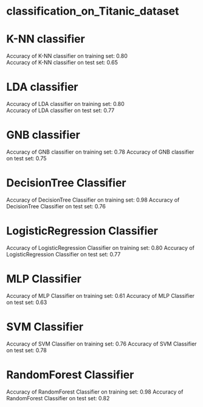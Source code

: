 # classification_on_Titanic_dataset

# K-NN classifier
Accuracy of K-NN classifier on training set: 0.80                        
Accuracy of K-NN classifier on test set: 0.65

# LDA classifier
Accuracy of LDA classifier on training set: 0.80                                        
Accuracy of LDA classifier on test set: 0.77

# GNB classifier
Accuracy of GNB classifier on training set: 0.78
Accuracy of GNB classifier on test set: 0.75

# DecisionTree Classifier
Accuracy of DecisionTree Classifier on training set: 0.98
Accuracy of DecisionTree Classifier on test set: 0.76

# LogisticRegression Classifier
Accuracy of LogisticRegression Classifier on training set: 0.80
Accuracy of LogisticRegression Classifier on test set: 0.77

# MLP Classifier
Accuracy of MLP Classifier on training set: 0.61
Accuracy of MLP Classifier on test set: 0.63

# SVM Classifier
Accuracy of SVM Classifier on training set: 0.76
Accuracy of SVM Classifier on test set: 0.78

# RandomForest Classifier
Accuracy of RandomForest Classifier on training set: 0.98
Accuracy of RandomForest Classifier on test set: 0.82
